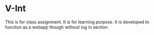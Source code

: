 # V-Int
This is for class assignment. It is for learning purpose.
It is developed to function as a webapp though without log in section.

